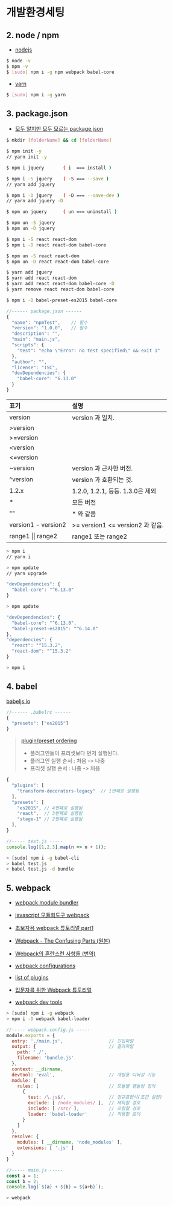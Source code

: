 # 개발환경세팅

## 2. node / npm

- [nodejs](https://nodejs.org/ko/)

```bash
$ node -v
$ npm -v
$ [sudo] npm i -g npm webpack babel-core
```

- [yarn](https://yarnpkg.com/)

```bash
$ [sudo] npm i -g yarn
```


## 3. package.json

- [모두 알지만 모두 모르는 package.json](http://programmingsummaries.tistory.com/385)

```bash
$ mkdir [folderName] && cd [folderName]

$ npm init -y
// yarn init -y

$ npm i jquery       ( i  === install )

$ npm i -S jquery    ( -S === --save )
// yarn add jquery

$ npm i -D jquery    ( -D === --save-dev )
// yarn add jquery -D

$ npm un jquery      ( un === uninstall )

$ npm un -S jquery
$ npm un -D jquery

$ npm i -S react react-dom
$ npm i -D react react-dom babel-core

$ npm un -S react react-dom
$ npm un -D react react-dom babel-core

$ yarn add jquery
$ yarn add react react-dom
$ yarn add react react-dom babel-core -D
$ yarn remove react react-dom babel-core

$ npm i -D babel-preset-es2015 babel-core
```

```js
//------ package.json ------
{
  "name": "npmTest",    // 필수
  "version": "1.0.0",   // 필수
  "description": "",
  "main": "main.js",
  "scripts": {
    "test": "echo \"Error: no test specified\" && exit 1"
  },
  "author": "",
  "license": "ISC",
  "devDependencies": {
    "babel-core": "6.13.0"
  }
}
```

| 표기                | 설명
| :---                 | :---
| version              | version 과 일치.
| &gt;version          |
| &gt;=version         |
| &lt;version          |
| &lt;=version         |
| ~version             | version 과 근사한 버전.
| ^version             | version 과 호환되는 것.
| 1.2.x                | 1.2.0, 1.2.1, 등등. 1.3.0은 제외
| *                    | 모든 버전
| ""                   | * 와 같음
| version1 - version2  | &gt;= version1 &lt;= version2 과 같음.
| range1 \|\| range2   | range1 또는 range2


```bash
> npm i
// yarn i

> npm update
// yarn upgrade
```

```js
"devDependencies": {
  "babel-core": "^6.13.0"
}
```

```bash
> npm update
```


```js
"devDependencies": {
  "babel-core": "^6.13.0",
  "babel-preset-es2015": "^6.14.0"
},
"dependencies": {
  "react": "^15.3.2",
  "react-dom": "^15.3.2"
}
```

```bash
> npm i
```


## 4. babel

[babeljs.io](https://babeljs.io/)

```js
//------ .babelrc ------
{
  "presets": ["es2015"]
}
```

> [plugin/preset ordering](http://babeljs.io/docs/plugins/)
> - 플러그인들이 프리셋보다 먼저 실행된다.
> - 플러그인 실행 순서 : 처음 -> 나중
> - 프리셋 실행 순서 : 나중 -> 처음

```js
{
  "plugins": [
    "transform-decorators-legacy"  // 1번째로 실행됨
  ],
  "presets": [
    "es2015", // 4번쨰로 실행됨
    "react",  // 3번째로 실행됨
    "stage-1" // 2번쨰로 실행됨
  ],
}
```

```js
//----- test.js -----
console.log([1,2,3].map(n => n + 1));
```

```bash
> [sudo] npm i -g babel-cli
> babel test.js
> babel test.js -d bundle
```

## 5. webpack

- [webpack module bundler](https://webpack.github.io/)
- [javascript 모듈화도구 webpack](http://d2.naver.com/helloworld/0239818)
- [초보자용 webpack 튜토리얼 part1](https://firejune.com/1798/%EC%B4%88%EB%B3%B4%EC%9E%90%EC%9A%A9+Webpack+%ED%8A%9C%ED%86%A0%EB%A6%AC%EC%96%BC+%ED%8C%8C%ED%8A%B81+-+Webpack+%EC%9E%85%EB%AC%B8)
- [Webpack - The Confusing Parts (원본)](https://medium.com/@rajaraodv/webpack-the-confusing-parts-58712f8fcad9#.zgbts1puu)
- [Webpack의 혼란스런 사항들 (번역)](https://github.com/FEDevelopers/tech.description/wiki/Webpack%EC%9D%98-%ED%98%BC%EB%9E%80%EC%8A%A4%EB%9F%B0-%EC%82%AC%ED%95%AD%EB%93%A4)
- [webpack configurations](https://webpack.github.io/docs/configuration.html)
- [list of plugins](https://github.com/webpack/docs/wiki/list-of-plugins)
- [입문자를 위한 Webpack 튜토리얼](https://github.com/arahansa/WebpackTutorial/tree/master/ko-arahansa)

- [webpack dev tools](https://webpack.github.io/docs/configuration.html#devtool)

```bash
> [sudo] npm i -g webpack
> npm i -D webpack babel-loader
```

```js
//----- webpack.config.js -----
module.exports = {
  entry: './main.js',                 // 진입파일
  output: {                           // 결과파일
    path: './',
    filename: 'bundle.js'
  },
  context: __dirname,
  devtool: 'eval',                    // 개발용 디버깅 기능
  module: {
    rules: [                          // 모듈별 핸들링 정의
      {
        test: /\.js$/,                // 정규표현식(조건 설정)
        exclude: [ /node_modules/ ],  // 제외할 경로
        include: [ /src/ ],           // 포함할 경로
        loader: 'babel-loader'        // 적용할 로더
      }
    ]
  },
  resolve: {
    modules: [ __dirname, 'node_modules' ],
    extensions: [ '.js' ]
  }
}
```

```js
//----- main.js -----
const a = 1;
const b = 2;
console.log(`${a} + ${b} = ${a+b}`);
```

```bash
> webpack
```
